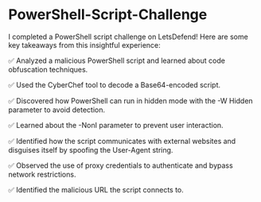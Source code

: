 # PowerShell-Script-Challenge

I completed a PowerShell script challenge on LetsDefend!
Here are some key takeaways from this insightful experience:

✅ Analyzed a malicious PowerShell script and learned about code obfuscation techniques.

✅ Used the CyberChef tool to decode a Base64-encoded script.

✅ Discovered how PowerShell can run in hidden mode with the -W Hidden parameter to avoid detection.

✅ Learned about the -NonI parameter to prevent user interaction.

✅ Identified how the script communicates with external websites and disguises itself by spoofing the User-Agent string.

✅ Observed the use of proxy credentials to authenticate and bypass network restrictions.

✅ Identified the malicious URL the script connects to.
